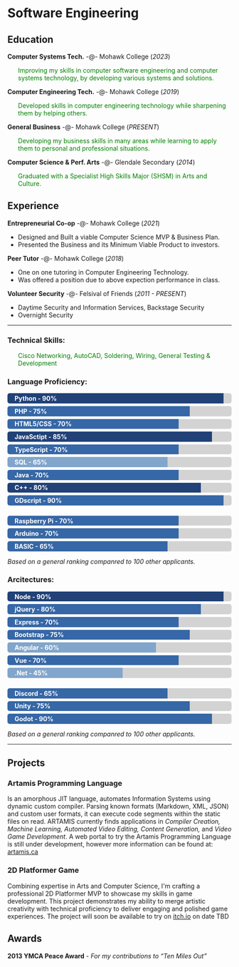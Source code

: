 <style>
  .bar { margin-bottom: 6px; background-color: lightgray; border-radius: 5px }
  .bar div { padding: 0.2em 16px; background-color: #3667A6; color: white; font-weight: bold; border-radius: 5px 0px 0px 5px }
  .bar .highlight { background-color: #214177 }
  .bar .lowlight { background-color: #82A6CB }
  li:only-child { list-style: none }
  * + ul>li:only-child { color: red }
  * ~ ul>li:only-child { color: green }
</style>

# Software Engineering

## Education
**Computer Systems Tech.** -@- Mohawk College (_2023_)
- Improving my skills in computer software engineering and computer systems technology, by developing various systems and solutions.

**Computer Engineering Tech.** -@- Mohawk College (_2019_)
- Developed skills in computer engineering technology while sharpening them by helping others.

**General Business** -@- Mohawk College (_PRESENT_)
- Developing my business skills in many areas while learning to apply them to personal and professional situations.

**Computer Science & Perf. Arts** -@- Glendale Secondary (_2014_)
- Graduated with a Specialist High Skills Major (SHSM) in Arts and Culture.

## Experience
**Entrepreneurial Co-op** -@- Mohawk College (_2021_)
- Designed and Built a viable Computer Science MVP & Business Plan.
- Presented the Business and its Minimum Viable Product to investors.

**Peer Tutor** -@- Mohawk College (_2018_)
- One on one tutoring in Computer Engineering Technology.
- Was offered a position due to above expection performance in class.

**Volunteer Security** -@- Felsival of Friends (_2011 - PRESENT_)
- Daytime Security and Information Services, Backstage Security
- Overnight Security

<hr>

### Technical Skills:
- Cisco Networking, AutoCAD, Soldering, Wiring, General Testing & Development

### Language Proficiency:
<div class="bar"><div class="highlight" style="width:90%">Python - 90%</div></div>
<div class="bar"><div class="" style="width:75%">PHP - 75%</div></div>
<div class="bar"><div class="" style="width:70%">HTML5/CSS - 70%</div></div>
<div class="bar"><div class="highlight" style="width:85%">JavaSctipt - 85%</div></div>
<div class="bar"><div class="" style="width:70%">TypeScript - 70%</div></div>
<div class="bar"><div class="lowlight" style="width:65%">SQL - 65%</div></div>
<div class="bar"><div class="" style="width:70%">Java - 70%</div></div>
<div class="bar"><div class="highlight" style="width:80%">C++ - 80%</div></div>
<div class="bar"><div class="" style="width:90%">GDscript - 90%</div></div>
<br>
<div class="bar"><div class="" style="width:70%">Raspberry Pi - 70%</div></div>
<div class="bar"><div class="" style="width:70%">Arduino - 70%</div></div>
<div class="bar"><div class="w3-indigo" style="width:65%">BASIC - 65%</div></div>

_Based on a general ranking companred to 100 other applicants._
<br>

### Arcitectures:
<div class="bar"><div class="highlight" style="width:90%">Node - 90%</div></div>
<div class="bar"><div class="" style="width:80%">jQuery - 80%</div></div>
<div class="bar"><div class="" style="width:70%">Express - 70%</div></div>
<div class="bar"><div class="" style="width:75%">Bootstrap - 75%</div></div>
<div class="bar"><div class="lowlight" style="width:60%">Angular - 60%</div></div>
<div class="bar"><div class="" style="width:70%">Vue - 70%</div></div>
<div class="bar"><div class="lowlight" style="width:45%">.Net - 45%</div></div>
<br/>
<div class="bar"><div class="" style="width:65%">Discord - 65%</div></div>
<div class="bar"><div class="" style="width:75%">Unity - 75%</div></div>
<div class="bar"><div class="" style="width:85%">Godot - 90%</div></div>

_Based on a general ranking companred to 100 other applicants._
<hr>

## Projects
### Artamis Programming Language
Is an amorphous JIT language, automates Information Systems using dynamic custom compiler. Parsing known formats (Markdown, XML, JSON) and custom user formats, it can execute code segments within the static files on read. ARTAMIS currently finds applications in _Compiler Creation, Machine Learning, Automated Video Editing, Content Generation,_ and _Video Game Development_.
A web portal to try the Artamis Programming Language is still under development, however more information can be found at: [artamis.ca](https://artamis.ca/about/artamis)

### 2D Platformer Game
Combining expertise in Arts and Computer Science, I'm crafting a professional 2D Platformer MVP to showcase my skills in game development. This project demonstrates my ability to merge artistic creativity with technical proficiency to deliver engaging and polished game experiences. The project will soon be available to try on [itch.io](https://itch.io) on date TBD

## Awards
**2013 YMCA Peace Award** - _For my contributions to “Ten Miles Out”_

